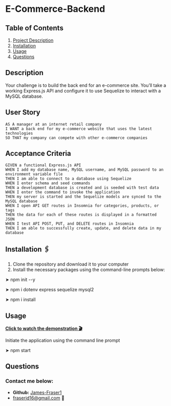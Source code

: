# **E-Commerce-Backend**

## **Table of Contents**
1. [Project Description](#description)
2. [Installation](#installation)
3. [Usage](#usage)
4. [Questions](#questions)

## **Description**
Your challenge is to build the back end for an e-commerce site. You’ll take a working Express.js API and configure it to use Sequelize to interact with a MySQL database.
## User Story
  
```
AS A manager at an internet retail company
I WANT a back end for my e-commerce website that uses the latest technologies
SO THAT my company can compete with other e-commerce companies
```
  
## Acceptance Criteria
  
``` 
GIVEN a functional Express.js API
WHEN I add my database name, MySQL username, and MySQL password to an environment variable file
THEN I am able to connect to a database using Sequelize
WHEN I enter schema and seed commands
THEN a development database is created and is seeded with test data
WHEN I enter the command to invoke the application
THEN my server is started and the Sequelize models are synced to the MySQL database
WHEN I open API GET routes in Insomnia for categories, products, or tags
THEN the data for each of these routes is displayed in a formatted JSON
WHEN I test API POST, PUT, and DELETE routes in Insomnia
THEN I am able to successfully create, update, and delete data in my database
```

## **Installation &#128391;**
1. Clone the repository and download it to your computer
2. Install the necessary packages using the command-line prompts below:

&#10148; npm init --y

&#10148; npm i dotenv express sequelize mysql2

&#10148; npm i install


## **Usage**

**[Click to watch the demonstration &#127916;](https://drive.google.com/file/d/146LGXiG7SDohEZUlyn7aGoVqIeSywOHT/view)**

Initiate the application using the command line prompt

&#10148; npm start

## **Questions**
### Contact me below:
* **Github:** [James-Fraser1](https://github.com/James-Fraser1)
*  fraserjd16@gmail.com &#128233;
    

